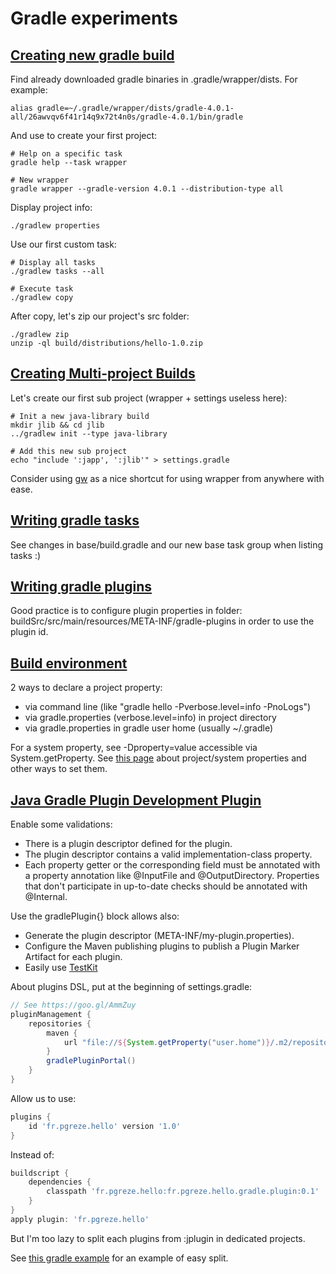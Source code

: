 # Gradle experiments

## [Creating new gradle build](https://guides.gradle.org/creating-new-gradle-builds/)

Find already downloaded gradle binaries in .gradle/wrapper/dists.
For example:
```
alias gradle=~/.gradle/wrapper/dists/gradle-4.0.1-all/26awvqv6f41r14q9x72t4n0s/gradle-4.0.1/bin/gradle
```

And use to create your first project:
```
# Help on a specific task
gradle help --task wrapper

# New wrapper
gradle wrapper --gradle-version 4.0.1 --distribution-type all
```

Display project info:
```
./gradlew properties
```

Use our first custom task:
```
# Display all tasks
./gradlew tasks --all

# Execute task
./gradlew copy
```

After copy, let's zip our project's src folder:
```
./gradlew zip
unzip -ql build/distributions/hello-1.0.zip
```

## [Creating Multi-project Builds](https://guides.gradle.org/creating-multi-project-builds/)

Let's create our first sub project (wrapper + settings useless here):
```
# Init a new java-library build
mkdir jlib && cd jlib
../gradlew init --type java-library

# Add this new sub project
echo "include ':japp', ':jlib'" > settings.gradle
```

Consider using [gw](https://github.com/dougborg/gdub)
as a nice shortcut for using wrapper from anywhere with ease.

## [Writing gradle tasks](https://guides.gradle.org/writing-gradle-tasks/)

See changes in base/build.gradle and our new base task group when listing tasks :)

## [Writing gradle plugins](https://guides.gradle.org/writing-gradle-plugins/)

Good practice is to configure plugin properties in folder:
buildSrc/src/main/resources/META-INF/gradle-plugins
in order to use the plugin id.

## [Build environment](https://docs.gradle.org/4.0.1/userguide/build_environment.html)

2 ways to declare a project property:
- via command line (like "gradle hello -Pverbose.level=info -PnoLogs")
- via gradle.properties (verbose.level=info) in project directory
- via gradle.properties in gradle user home (usually ~/.gradle)

For a system property, see -Dproperty=value accessible via System.getProperty.
See [this page](https://docs.gradle.org/4.0.1/userguide/build_environment.html#sec:gradle_properties_and_system_properties)
about project/system properties and other ways to set them.

## [Java Gradle Plugin Development Plugin](https://docs.gradle.org/current/userguide/javaGradle_plugin.html)

Enable some validations:
- There is a plugin descriptor defined for the plugin.
- The plugin descriptor contains a valid implementation-class property.
- Each property getter or the corresponding field must be annotated with a property annotation like @InputFile and @OutputDirectory. Properties that don't participate in up-to-date checks should be annotated with @Internal.

Use the gradlePlugin{} block allows also:
- Generate the plugin descriptor (META-INF/my-plugin.properties).
- Configure the Maven publishing plugins to publish a Plugin Marker Artifact for each plugin.
- Easily use [TestKit](https://docs.gradle.org/current/userguide/test_kit.html#sub:test-kit-automatic-classpath-injection)

About plugins DSL, put at the beginning of settings.gradle:
```groovy
// See https://goo.gl/AmmZuy
pluginManagement {
    repositories {
        maven {
            url "file://${System.getProperty("user.home")}/.m2/repository"
        }
        gradlePluginPortal()
    }
}
```

Allow us to use:
```groovy
plugins {
    id 'fr.pgreze.hello' version '1.0'
}
```

Instead of:
```groovy
buildscript {
    dependencies {
        classpath 'fr.pgreze.hello:fr.pgreze.hello.gradle.plugin:0.1'
    }
}
apply plugin: 'fr.pgreze.hello'
```

But I'm too lazy to split each plugins from :jplugin in dedicated projects.

See [this gradle example](https://github.com/gradle/gradle/blob/master/subprojects/docs/src/samples/compositeBuilds/basic/my-utils/build.gradle)
for an example of easy split.
